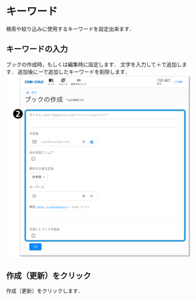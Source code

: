 # キーワード
検索や絞り込みに使用するキーワードを設定出来ます．
## キーワードの入力

ブックの作成時，もしくは編集時に設定します．
文字を入力して＋で追加します．
追加後にーで追加したキーワードを削除します．
![](<../../.gitbook/assets/image (260).png>)

## 作成（更新）をクリック
作成（更新）をクリックします．
